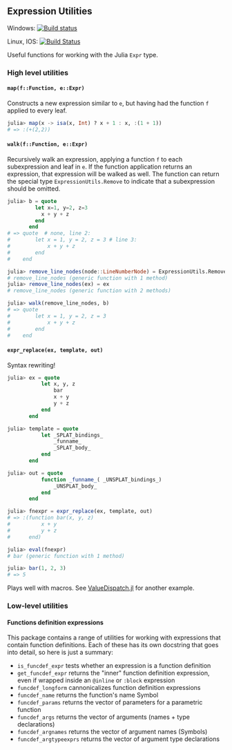## Expression Utilities
Windows: [![Build status](https://ci.appveyor.com/api/projects/status/c9hibcda8b728daa?svg=true)](https://ci.appveyor.com/project/gdziadkiewicz/expressionutils-jl)


Linux, IOS: [![Build Status](https://travis-ci.org/gdziadkiewicz/ExpressionUtils.jl.svg?branch=master)](https://travis-ci.org/gdziadkiewicz/ExpressionUtils.jl)

Useful functions for working with the Julia `Expr` type.

### High level utilities

#### `map(f::Function, e::Expr)`

Constructs a new expression similar to `e`, but having had the function
`f` applied to every leaf.

```.jl
julia> map(x -> isa(x, Int) ? x + 1 : x, :(1 + 1))
# => :(+(2,2))
```

#### `walk(f::Function, e::Expr)`

Recursively walk an expression, applying a function `f` to each
subexpression and leaf in `e`. If the function application returns an
expression, that expression will be walked as well. The function can
return the special type `ExpressionUtils.Remove` to indicate that a
subexpression should be omitted.

```.jl
julia> b = quote
         let x=1, y=2, z=3
           x + y + z
         end
       end
# => quote  # none, line 2:
#        let x = 1, y = 2, z = 3 # line 3:
#            x + y + z
#        end
#    end

julia> remove_line_nodes(node::LineNumberNode) = ExpressionUtils.Remove
# remove_line_nodes (generic function with 1 method)
julia> remove_line_nodes(ex) = ex
# remove_line_nodes (generic function with 2 methods)

julia> walk(remove_line_nodes, b)
# => quote
#        let x = 1, y = 2, z = 3
#            x + y + z
#        end
#    end
```

#### `expr_replace(ex, template, out)`

Syntax rewriting!

```.jl
julia> ex = quote
           let x, y, z
               bar
               x + y
               y + z
           end
       end

julia> template = quote
           let _SPLAT_bindings_
               _funname_
               _SPLAT_body_
           end
       end

julia> out = quote
           function _funname_( _UNSPLAT_bindings_)
               _UNSPLAT_body_
           end
       end

julia> fnexpr = expr_replace(ex, template, out)
# => :(function bar(x, y, z)
#          x + y
#          y + z
#      end)

julia> eval(fnexpr)
# bar (generic function with 1 method)

julia> bar(1, 2, 3)
# => 5
```

Plays well with macros. See
[ValueDispatch.jl](https://github.com/zachallaun/ValueDispatch.jl/blob/master/src/ValueDispatch.jl)
for another example.

### Low-level utilities

#### Functions definition expressions

This package contains a range of utilities for working with
expressions that contain function definitions. Each of these has its
own docstring that goes into detail, so here is just a summary:

- `is_funcdef_expr` tests whether an expression is a function definition
- `get_funcdef_expr` returns the "inner" function definition
  expression, even if wrapped inside an `@inline` or `:block`
  expression
- `funcdef_longform` cannonicalizes function definition expressions
- `funcdef_name` returns the function's name Symbol
- `funcdef_params` returns the vector of parameters for a parametric function
- `funcdef_args` returns the vector of arguments (names + type declarations)
- `funcdef_argnames` returns the vector of argument names (Symbols)
- `funcdef_argtypeexprs` returns the vector of argument type declarations
